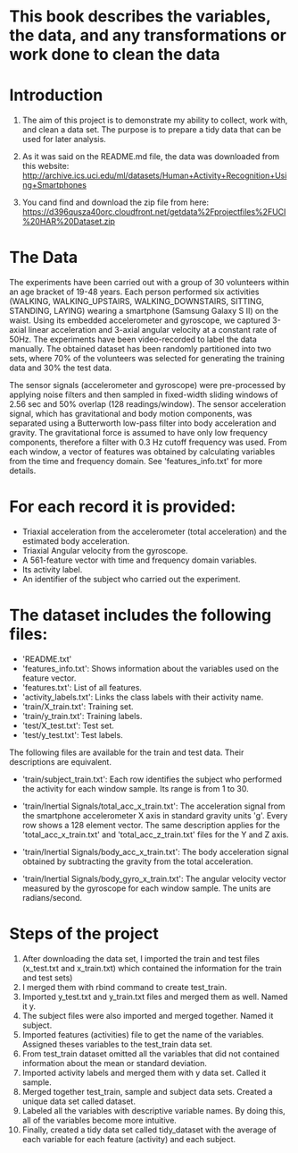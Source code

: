 # This book describes the variables, the data, and any transformations or work done to clean the data


# Introduction

1. The aim of this project is to demonstrate my ability to collect, work with, and clean a data set. The purpose is to prepare a tidy data that can be used for later analysis. 

2. As it was said on the README.md file, the data was downloaded from this website: http://archive.ics.uci.edu/ml/datasets/Human+Activity+Recognition+Using+Smartphones

3. You cand find and download the zip file from here: https://d396qusza40orc.cloudfront.net/getdata%2Fprojectfiles%2FUCI%20HAR%20Dataset.zip

# The Data

The experiments have been carried out with a group of 30 volunteers within an age bracket of 19-48 years. Each person performed six activities (WALKING, WALKING_UPSTAIRS, WALKING_DOWNSTAIRS, SITTING, STANDING, LAYING) wearing a smartphone (Samsung Galaxy S II) on the waist. Using its embedded accelerometer and gyroscope, we captured 3-axial linear acceleration and 3-axial angular velocity at a constant rate of 50Hz. The experiments have been video-recorded to label the data manually. The obtained dataset has been randomly partitioned into two sets, where 70% of the volunteers was selected for generating the training data and 30% the test data. 

The sensor signals (accelerometer and gyroscope) were pre-processed by applying noise filters and then sampled in fixed-width sliding windows of 2.56 sec and 50% overlap (128 readings/window). The sensor acceleration signal, which has gravitational and body motion components, was separated using a Butterworth low-pass filter into body acceleration and gravity. The gravitational force is assumed to have only low frequency components, therefore a filter with 0.3 Hz cutoff frequency was used. From each window, a vector of features was obtained by calculating variables from the time and frequency domain. See 'features_info.txt' for more details. 

For each record it is provided:
======================================

- Triaxial acceleration from the accelerometer (total acceleration) and the estimated body acceleration.
- Triaxial Angular velocity from the gyroscope. 
- A 561-feature vector with time and frequency domain variables. 
- Its activity label. 
- An identifier of the subject who carried out the experiment.

The dataset includes the following files:
=========================================
- 'README.txt'
- 'features_info.txt': Shows information about the variables used on the feature vector.
- 'features.txt': List of all features.
- 'activity_labels.txt': Links the class labels with their activity name.
- 'train/X_train.txt': Training set.
- 'train/y_train.txt': Training labels.
- 'test/X_test.txt': Test set.
- 'test/y_test.txt': Test labels.

The following files are available for the train and test data. Their descriptions are equivalent. 

- 'train/subject_train.txt': Each row identifies the subject who performed the activity for each window sample. Its range is from 1 to 30. 

- 'train/Inertial Signals/total_acc_x_train.txt': The acceleration signal from the smartphone accelerometer X axis in standard gravity units 'g'. Every row shows a 128 element vector. The same description applies for the 'total_acc_x_train.txt' and 'total_acc_z_train.txt' files for the Y and Z axis. 

- 'train/Inertial Signals/body_acc_x_train.txt': The body acceleration signal obtained by subtracting the gravity from the total acceleration. 

- 'train/Inertial Signals/body_gyro_x_train.txt': The angular velocity vector measured by the gyroscope for each window sample. The units are radians/second. 


# Steps of the project

1. After downloading the data set, I imported the train and test files (x_test.txt and x_train.txt) which contained the information for the train and test sets)
2. I merged them with rbind command to create test_train.
3. Imported y_test.txt and y_train.txt files and merged them as well. Named it y.
4. The subject files were also imported and merged together. Named it subject.
5. Imported features (activities) file to get the name of the variables. Assigned theses variables to the test_train data set.
6. From test_train dataset omitted all the variables that did not contained information about the mean or standard deviation.
7. Imported activity labels and merged them with y data set. Called it sample.
8. Merged together test_train, sample and subject data sets. Created a unique data set called dataset.
9. Labeled all the variables with descriptive variable names. By doing this, all of the variables become more intuitive.
10. Finally, created a tidy data set called tidy_dataset with the average of each variable for each feature (activity) and each subject.
